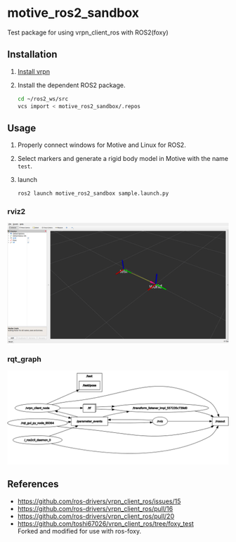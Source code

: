 # motive_ros2_sandbox
Test package for using vrpn_client_ros with ROS2(foxy)

## Installation
1. [Install vrpn](https://github.com/vrpn/vrpn/wiki/Installing-and-testing)

2. Install the dependent ROS2 package.
    ```sh
    cd ~/ros2_ws/src
    vcs import < motive_ros2_sandbox/.repos
    ```

## Usage
1. Properly connect windows for Motive and Linux for ROS2.

2. Select markers and generate a rigid body model in Motive with the name `test`.

3. launch
    ```sh
    ros2 launch motive_ros2_sandbox sample.launch.py
    ```

### rviz2
![](assets/sample_rviz.png)

### rqt_graph
![](assets/sample_rosgraph.png)

## References
- https://github.com/ros-drivers/vrpn_client_ros/issues/15
- https://github.com/ros-drivers/vrpn_client_ros/pull/16
- https://github.com/ros-drivers/vrpn_client_ros/pull/20
- https://github.com/toshi67026/vrpn_client_ros/tree/foxy_test \
Forked and modified for use with ros-foxy.
